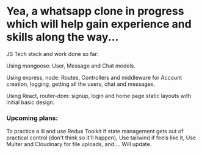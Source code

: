 # Yea, a whatsapp clone in progress which will help gain experience and skills along the way...

JS Tech stack and work done so far:

Using mongoose: 
  User, Message and Chat models.
  
Using express, node: 
  Routes, Controllers and middleware for Account creation, logging, getting all the users, chat and messages.
  
Using React, router-dom: 
  signup, login and home page static layouts with initial basic design.


### Upcoming plans: 

To practice a lil and use Redux Toolkit if state management gets out of practical control (don't think so it'll happen),
Use tailwind if feels like it,
Use Multer and Cloudinary for file uploads,
and.... Will update.

